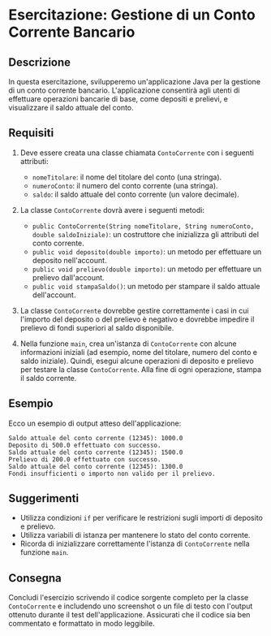 # Esercitazione: Gestione di un Conto Corrente Bancario

## Descrizione

In questa esercitazione, svilupperemo un'applicazione Java per la gestione di un conto corrente bancario. L'applicazione consentirà agli utenti di effettuare operazioni bancarie di base, come depositi e prelievi, e visualizzare il saldo attuale del conto.

## Requisiti

1. Deve essere creata una classe chiamata `ContoCorrente` con i seguenti attributi:
   - `nomeTitolare`: il nome del titolare del conto (una stringa).
   - `numeroConto`: il numero del conto corrente (una stringa).
   - `saldo`: il saldo attuale del conto corrente (un valore decimale).

2. La classe `ContoCorrente` dovrà avere i seguenti metodi:
   - `public ContoCorrente(String nomeTitolare, String numeroConto, double saldoIniziale)`: un costruttore che inizializza gli attributi del conto corrente.
   - `public void deposito(double importo)`: un metodo per effettuare un deposito nell'account.
   - `public void prelievo(double importo)`: un metodo per effettuare un prelievo dall'account.
   - `public void stampaSaldo()`: un metodo per stampare il saldo attuale dell'account.

3. La classe `ContoCorrente` dovrebbe gestire correttamente i casi in cui l'importo del deposito o del prelievo è negativo e dovrebbe impedire il prelievo di fondi superiori al saldo disponibile.

4. Nella funzione `main`, crea un'istanza di `ContoCorrente` con alcune informazioni iniziali (ad esempio, nome del titolare, numero del conto e saldo iniziale). Quindi, esegui alcune operazioni di deposito e prelievo per testare la classe `ContoCorrente`. Alla fine di ogni operazione, stampa il saldo corrente.

## Esempio

Ecco un esempio di output atteso dell'applicazione:

```
Saldo attuale del conto corrente (12345): 1000.0
Deposito di 500.0 effettuato con successo.
Saldo attuale del conto corrente (12345): 1500.0
Prelievo di 200.0 effettuato con successo.
Saldo attuale del conto corrente (12345): 1300.0
Fondi insufficienti o importo non valido per il prelievo.
```

## Suggerimenti

- Utilizza condizioni `if` per verificare le restrizioni sugli importi di deposito e prelievo.
- Utilizza variabili di istanza per mantenere lo stato del conto corrente.
- Ricorda di inizializzare correttamente l'istanza di `ContoCorrente` nella funzione `main`.

## Consegna

Concludi l'esercizio scrivendo il codice sorgente completo per la classe `ContoCorrente` e includendo uno screenshot o un file di testo con l'output ottenuto durante il test dell'applicazione. Assicurati che il codice sia ben commentato e formattato in modo leggibile.

